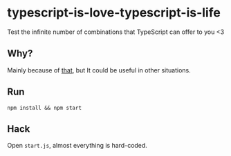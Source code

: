 # typescript-is-love-typescript-is-life

Test the infinite number of combinations that TypeScript can offer to you <3

## Why?

Mainly because of [that](https://github.com/fastify/fluent-json-schema/pull/199), but It could be useful in other situations.

## Run

```
npm install && npm start
```

## Hack

Open `start.js`, almost everything is hard-coded.
